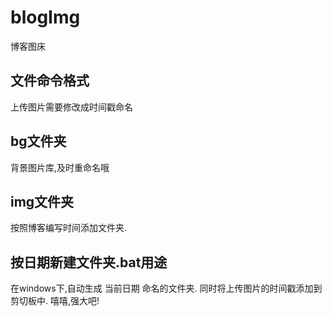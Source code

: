 # blogImg
博客图床

## 文件命令格式
上传图片需要修改成时间戳命名

## bg文件夹
背景图片库,及时重命名哦

## img文件夹
按照博客编写时间添加文件夹.

## 按日期新建文件夹.bat用途
在windows下,自动生成 当前日期 命名的文件夹.
同时将上传图片的时间戳添加到剪切板中. 嘻嘻,强大吧!



